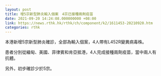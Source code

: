 ```yaml
---
layout: post
title: 增5宗新型肺炎輸入個案　4宗已接種兩劑疫苗
date: 2021-09-20 14:24:08.000000000 +08:00
link: https://news.rthk.hk/rthk/ch/component/k2/1611453-20210920.htm
categories: rthk
---
```


本港新增5宗新型肺炎確診，全部為輸入個案，4人帶有L452R變異病毒株。

患者分別從緬甸、美國、菲律賓和肯亞抵港，4人完成接種兩劑疫苗，當中兩人有抗體。

另外，初步確診少於5宗。
